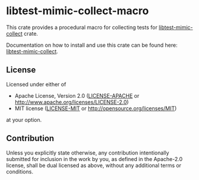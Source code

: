 # libtest-mimic-collect-macro

This crate provides a procedural macro for collecting tests for
[libtest-mimic-collect](https://crates.io/crates/libtest-mimic-collect) crate.

Documentation on how to install and use this crate can be found here:
[libtest-mimic-collect](https://docs.rs/libtest-mimic-collect).

## License

Licensed under either of

* Apache License, Version 2.0
  ([LICENSE-APACHE](../libtest-mimic-collect/LICENSE-APACHE) or <http://www.apache.org/licenses/LICENSE-2.0>)
* MIT license
  ([LICENSE-MIT](../libtest-mimic-collect/LICENSE-MIT) or <http://opensource.org/licenses/MIT>)

at your option.

## Contribution

Unless you explicitly state otherwise, any contribution intentionally submitted
for inclusion in the work by you, as defined in the Apache-2.0 license, shall be
dual licensed as above, without any additional terms or conditions.

